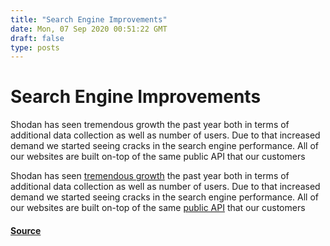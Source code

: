 ```yaml
---
title: "Search Engine Improvements"
date: Mon, 07 Sep 2020 00:51:22 GMT
draft: false
type: posts
---
```

# Search Engine Improvements





Shodan has seen tremendous growth the past year both in terms of additional data collection as well as number of users. Due to that increased demand we started seeing cracks in the search engine performance. All of our websites are built on-top of the same public API that our customers

Shodan has seen [tremendous growth](https://monitor.shodan.io) the past year both in terms of additional data collection as well as number of users. Due to that increased demand we started seeing cracks in the search engine performance. All of our websites are built on-top of the same [public API](https://developer.shodan.io/api) that our customers

#### [Source](https://blog.shodan.io/search-engine-improvements/)

